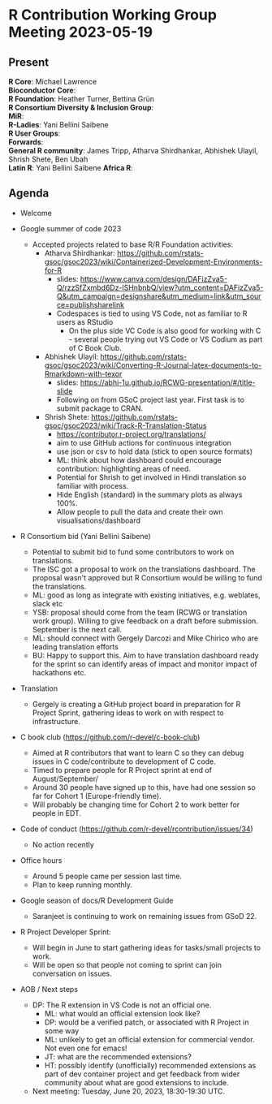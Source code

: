 # R Contribution Working Group Meeting 2023-05-19

## Present

**R Core**: Michael Lawrence    
**Bioconductor Core**:   
**R Foundation**:  Heather Turner, Bettina Grün   
**R Consortium Diversity & Inclusion Group**:   
**MiR**:   
**R-Ladies**: Yani Bellini Saibene  
**R User Groups**:   
**Forwards**:   
**General R community**: James Tripp, Atharva Shirdhankar, Abhishek Ulayil, Shrish Shete, Ben Ubah    
**Latin R**: Yani Bellini Saibene 
**Africa R**: 

## Agenda

- Welcome

- Google summer of code 2023
    - Accepted projects related to base R/R Foundation activities:
        - Atharva Shirdhankar: https://github.com/rstats-gsoc/gsoc2023/wiki/Containerized-Development-Environments-for-R
            - slides: https://www.canva.com/design/DAFizZva5-Q/rzzSfZxmbd6Dz-lSHnbnbQ/view?utm_content=DAFizZva5-Q&utm_campaign=designshare&utm_medium=link&utm_source=publishsharelink
            - Codespaces is tied to using VS Code, not as familiar to R users as RStudio
                - On the plus side VC Code is also good for working with C - several people trying out VS Code or VS Codium as part of C Book Club.
        - Abhishek Ulayil: https://github.com/rstats-gsoc/gsoc2023/wiki/Converting-R-Journal-latex-documents-to-Rmarkdown-with-texor
            - slides: https://abhi-1u.github.io/RCWG-presentation/#/title-slide
            - Following on from GSoC project last year. First task is to submit package to CRAN.
        - Shrish Shete: https://github.com/rstats-gsoc/gsoc2023/wiki/Track-R-Translation-Status 
            - https://contributor.r-project.org/translations/
            - aim to use GitHub actions for continuous integration
            - use json or csv to hold data (stick to open source formats)
            - ML: think about how dashboard could encourage contribution: highlighting areas of need.
            - Potential for Shrish to get involved in Hindi translation so familiar with process.
            - Hide English (standard) in the summary plots as always 100%.
            - Allow people to pull the data and create their own visualisations/dashboard

- R Consortium bid (Yani Bellini Saibene)
    - Potential to submit bid to fund some contributors to work on translations.
    - The ISC got a proposal to work on the translations dashboard.  The proposal wasn't approved but R Consortium would be willing to fund the translations.  
    - ML: good as long as integrate with existing initiatives, e.g. weblates, slack etc
    - YSB: proposal should come from the team (RCWG or translation work group). Willing to give feedback on a draft before submission. September is the next call.
    - ML: should connect with Gergely Darcozi and Mike Chirico who are leading translation efforts
    - BU: Happy to support this. Aim to have translation dashboard ready for the sprint so can identify areas of impact and monitor impact of hackathons etc. 

- Translation
    - Gergely is creating a GitHub project board in preparation for R Project Sprint, gathering ideas to work on with respect to infrastructure.

- C book club (https://github.com/r-devel/c-book-club)
    - Aimed at R contributors that want to learn C so they can debug issues in C code/contribute to development of C code.
    - Timed to prepare people for R Project sprint at end of August/September/
    - Around 30 people have signed up to this, have had one session so far for Cohort 1 (Europe-friendly time).
    - Will probably be changing time for Cohort 2 to work better for people in EDT.

- Code of conduct (https://github.com/r-devel/rcontribution/issues/34)
    - No action recently

- Office hours 
    - Around 5 people came per session last time.
    - Plan to keep running monthly.

- Google season of docs/R Development Guide
    - Saranjeet is continuing to work on remaining issues from GSoD 22.
 
- R Project Developer Sprint: 
    - Will begin in June to start gathering ideas for tasks/small projects to work.
    - Will be open so that people not coming to sprint can join conversation on issues.

- AOB / Next steps
    - DP: The R extension in VS Code is not an official one.
        - ML: what would an official extension look like?
        - DP: would be a verified patch, or associated with R Project in some way
        - ML: unlikely to get an official extension for commercial vendor. Not even one for emacs!
        - JT: what are the recommended extensions?
        - HT: possibly identify (unofficially) recommended extensions as part of dev container project and get feedback from wider community about what are good extensions to include.
    - Next meeting: Tuesday, June 20, 2023, 18:30-19:30 UTC.
